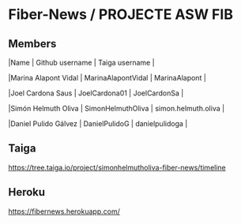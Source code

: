 # Fiber-News / PROJECTE ASW FIB
## Members

|Name | Github username | Taiga username |

|Marina Alapont Vidal | MarinaAlapontVidal | MarinaAlapont |

|Joel Cardona Saus | JoelCardona01 | JoelCardonSa |

|Simón Helmuth Oliva | SimonHelmuthOliva | simon.helmuth.oliva |

|Daniel Pulido Gálvez | DanielPulidoG | danielpulidoga |

## Taiga
https://tree.taiga.io/project/simonhelmutholiva-fiber-news/timeline

## Heroku
https://fibernews.herokuapp.com/


